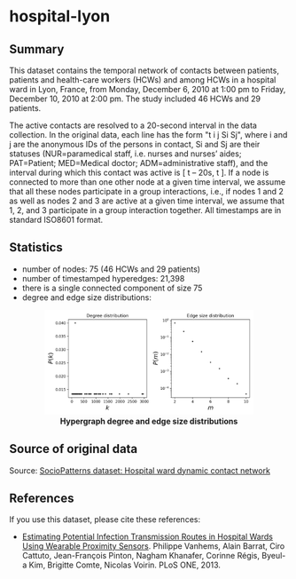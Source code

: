 # hospital-lyon

## Summary
This dataset contains the temporal network of contacts between patients, patients and health-care workers (HCWs) and among HCWs in a hospital ward in Lyon, France, from Monday, December 6, 2010 at 1:00 pm to Friday, December 10, 2010 at 2:00 pm. The study included 46 HCWs and 29 patients.

The active contacts are resolved to a 20-second interval in the data collection. In the original data, each line has the form "t i j Si Sj", where i and j are the anonymous IDs of the persons in contact, Si and Sj are their statuses (NUR=paramedical staff, i.e. nurses and nurses’ aides; PAT=Patient; MED=Medical doctor; ADM=administrative staff), and the interval during which this contact was active is [ t – 20s, t ]. If a node is connected to more than one other node at a given time interval, we assume that all these nodes participate in a group interactions, i.e., if nodes 1 and 2 as well as nodes 2 and 3 are active at a given time interval, we assume that 1, 2, and 3 participate in a group interaction together. All timestamps are in standard ISO8601 format.

## Statistics
* number of nodes: 75 (46 HCWs and 29 patients)
* number of timestamped hyperedges: 21,398
* there is a single connected component of size 75
* degree and edge size distributions:

<center>
<img src="stats.png" alt="hypergraph statistics" style="width:75%">
</center>
<figcaption align = "center"><b>Hypergraph degree and edge size distributions</b></figcaption>

## Source of original data
Source: [SocioPatterns dataset: Hospital ward dynamic contact network](http://www.sociopatterns.org/datasets/hospital-ward-dynamic-contact-network/)

## References
If you use this dataset, please cite these references:
* [Estimating Potential Infection Transmission Routes in Hospital Wards Using Wearable Proximity Sensors](http://dx.doi.org/10.1371%2Fjournal.pone.0073970). Philippe Vanhems, Alain Barrat, Ciro Cattuto, Jean-François Pinton, Nagham Khanafer, Corinne Régis, Byeul-a Kim, Brigitte Comte, Nicolas Voirin. PLoS ONE, 2013.